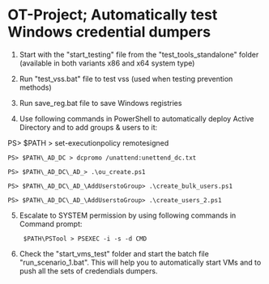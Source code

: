 # OT-Project; Automatically test Windows credential dumpers

1. Start with the "start_testing" file from the "test_tools_standalone" folder (available in both variants x86 and x64 system type)

2. Run "test_vss.bat" file to test vss (used when testing prevention methods)

3. Run save_reg.bat file to save Windows registries

4. Use following commands in PowerShell to automatically deploy Active Directory and to add groups & users to it:
 
PS> $PATH > set-executionpolicy remotesigned
	
	PS> $PATH\_AD_DC > dcpromo /unattend:unettend_dc.txt

	PS> $PATH\_AD_DC\_AD_> .\ou_create.ps1

	PS> $PATH\_AD_DC\_AD_\AddUserstoGroup> .\create_bulk_users.ps1

	PS> $PATH\_AD_DC\_AD_\AddUserstoGroup> .\create_users_2.ps1


5. Escalate to SYSTEM permission by using following commands in Command prompt:

        $PATH\PSTool > PSEXEC -i -s -d CMD        

6. Check the "start_vms_test" folder and start the batch file "run_scenario_1.bat". This will help you to automatically start VMs and to push all the sets of credendials dumpers.
